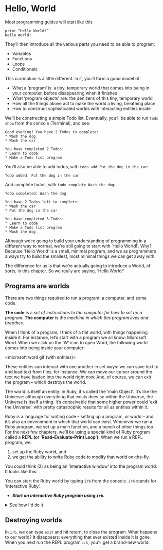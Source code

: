 # Hello, World

Most programming guides will start like this

```
print “Hello World!”
Hello World!
```

They’ll then introduce all the various parts you need to be able to program:

- Variables
- Functions
- Loops
- Conditionals

This curriculum is a little different. In it, you’ll form a good model of 

- What a ‘program’ is: a tiny, temporary world that comes into being in your computer, before disappearing when it finishes
- What ‘program objects’ are: the denizens of this tiny, temporary world
- How all the things above act to make the world a living, breathing place
- How to construct sophisticated worlds with interacting entities inside

We’ll be constructing a simple Todo list. Eventually, you’ll be able to run `todo show` from the console (Terminal), and see:

```
Good evening! You have 2 Todos to complete:
* Wash the dog
* Wash the car

You have completed 2 Todos:
* Learn to code
* Make a Todo list program
```

You’ll also be able to add todos, with `todo add Put the dog in the car`:

```
Todo added: Put the dog in the car
```

And complete todos, with `todo complete Wash the dog`:

```
Todo completed: Wash the dog

You have 2 Todos left to complete:
* Wash the car
* Put the dog in the car

You have completed 3 Todos:
* Learn to code
* Make a Todo list program
* Wash the dog
```

Although we’re going to build your understanding of programming in a different way to normal, we’re still going to start with ‘Hello World!’. Why? Because ‘Hello World’ is a small, minimal program, and we as programmers always try to build the smallest, most minimal things we can get away with.

The difference for us is that we’re actually going to introduce a World, of sorts, in this chapter. So we really are saying, ‘Hello World!’


## Programs are worlds

There are two things required to run a program: a computer, and some code.

<show both>

**The code** is a _set of instructions to the computer for how to set up a program_.
**The computer** is the _machine in which this program lives and breathes_.

When I think of a program, I think of a flat world, with things happening inside it. For instance, let’s start with a program we all know: Microsoft Word. When we click on the ‘W’ icon to open Word, the following world comes into being inside your computer:

<microsoft word gif (with entities)>

These entities can interact with one another in set ways: we can save text to and load text from files, for instance. We can move our cursor around the text we have loaded into the world right now. And, of course, we can exit the program – which destroys the world.

<microsoft word gif demonstrating interaction above>

The world is itself an entity: in Ruby, it's called the 'main Object'. It’s like the Universe: although everything that exists does so within the Universe, the Universe is itself a thing. It’s conceivable that some higher power could ‘exit the Universe’: with pretty catastrophic results for all us entities within it.

Ruby is a language for writing code – setting up a program, or world – and it’s also an environment in which that world can exist. Whenever we run a Ruby program, we set up a main function, and a bunch of other things too. For the next few chapters, we’ll be using a special kind of Ruby program called a **REPL (or ‘Read–Evaluate–Print Loop’)**. When we run a REPL program, we:

1. set up the Ruby world, and 
2. we get the ability to write Ruby code to modify that world on-the-fly.

You could think (2) as being an 'interactive window' into the program world. It looks like this:

<irb screenshot>

You can start the Ruby world by typing `irb` from the console. `irb` stands for ‘interactive Ruby’.

* _**Start an interactive Ruby program using `irb`.**_

<details>
  <summary>See how I'd do it</summary>
  <p>
    
```
$> irb
 > # you can type Ruby code here, and it’ll run instantly. :)
```
  </p>
</details>
<p></p>

## Destroying worlds

In `irb`, we can type `exit` and hit return, to close the program. What happens to our world? It disappears: everything that ever existed inside it is gone. When you next run the REPL program `irb`, you'll get a brand-new world.



